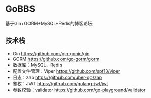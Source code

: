 # GoBBS
基于Gin+GORM+MySQL+Redis的博客论坛
## 技术栈
- Gin https://github.com/gin-gonic/gin
- GORM https://github.com/go-gorm/gorm
- 数据库：MySQL、Redis
- 配置文件管理：Viper https://github.com/spf13/viper
- 日志：zap https://github.com/uber-go/zap
- 鉴权：JWT https://github.com/golang-jwt/jwt
- 参数校验：validator https://github.com/go-playground/validator
